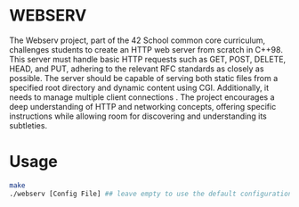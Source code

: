 # WEBSERV
The Webserv project, part of the 42 School common core curriculum, challenges students to create an HTTP web server from scratch in C++98. This server must handle basic HTTP requests such as GET, POST, DELETE, HEAD, and PUT, adhering to the relevant RFC standards as closely as possible. The server should be capable of serving both static files from a specified root directory and dynamic content using CGI. Additionally, it needs to manage multiple client connections . The project encourages a deep understanding of HTTP and networking concepts, offering specific instructions while allowing room for discovering and understanding its subtleties.

# Usage
```bash
make
./webserv [Config File] ## leave empty to use the default configuration.
```
